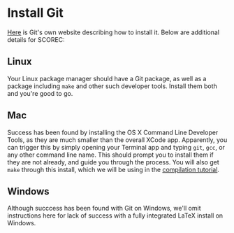 # Install Git

[Here](https://git-scm.com/book/en/v2/Getting-Started-Installing-Git)
is Git's own website describing how to install it.
Below are additional details for SCOREC:

## Linux

Your Linux package manager should have
a Git package, as well as a package
including `make` and other such developer
tools.
Install them both and you're good to go.

## Mac

Success has been found by installing the OS X
Command Line Developer Tools, as they
are much smaller than the overall XCode app.
Apparently, you can trigger this by simply
opening your Terminal app and typing
`git`, `gcc`, or any other command line name.
This should prompt you to install them
if they are not already, and guide
you through the process.
You will also get `make` through this
install, which we will be using
in the [compilation tutorial](Compile.md).

## Windows

Although succcess has been found with
Git on Windows, we'll omit instructions
here for lack of success with a
fully integrated LaTeX install on Windows.
